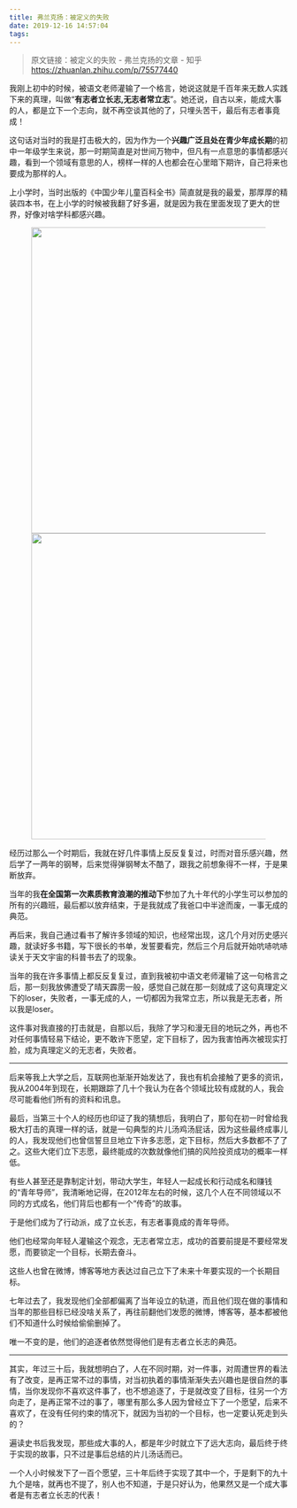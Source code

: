 ```yaml
---
title: 弗兰克扬：被定义的失败
date: 2019-12-16 14:57:04
tags:
---
```

> 原文链接：被定义的失败 - 弗兰克扬的文章 - 知乎
       <https://zhuanlan.zhihu.com/p/75577440>
<div class="Post-RichTextContainer"><div class="RichText ztext Post-RichText"><p>我刚上初中的时候，被语文老师灌输了一个格言，她说这就是千百年来无数人实践下来的真理，叫做“<b>有志者立长志,无志者常立志</b>”。她还说，自古以来，能成大事的人，都是立下一个志向，就不再空谈其他的了，只埋头苦干，最后有志者事竟成！</p><p>这句话对当时的我是打击极大的，因为作为一个<b>兴趣广泛且处在青少年成长期</b>的初中一年级学生来说，那一时期简直是对世间万物中，但凡有一点意思的事情都感兴趣，看到一个领域有意思的人，榜样一样的人也都会在心里暗下期许，自己将来也要成为那样的人。</p><p>上小学时，当时出版的《中国少年儿童百科全书》简直就是我的最爱，那厚厚的精装四本书，在上小学的时候被我翻了好多遍，就是因为我在里面发现了更大的世界，好像对啥学科都感兴趣。</p><figure data-size="normal"><noscript><img src="https://pic4.zhimg.com/v2-9d564aa4862d46e47f392d9806f5dbf7_b.jpg" data-caption="" data-size="normal" data-rawwidth="553" data-rawheight="753" class="origin_image zh-lightbox-thumb" width="553" data-original="https://pic4.zhimg.com/v2-9d564aa4862d46e47f392d9806f5dbf7_r.jpg"/></noscript><img src="https://pic4.zhimg.com/80/v2-9d564aa4862d46e47f392d9806f5dbf7_hd.jpg" data-caption="" data-size="normal" data-rawwidth="553" data-rawheight="753" class="origin_image zh-lightbox-thumb lazy" width="553" data-original="https://pic4.zhimg.com/v2-9d564aa4862d46e47f392d9806f5dbf7_r.jpg" data-actualsrc="https://pic4.zhimg.com/v2-9d564aa4862d46e47f392d9806f5dbf7_b.jpg" data-lazy-status="ok"></figure><p>经历过那么一个时期后，我就在好几件事情上反反复复过，时而对音乐感兴趣，然后学了一两年的钢琴，后来觉得弹钢琴太不酷了，跟我之前想象得不一样，于是果断放弃。</p><p>当年的我<b>在全国第一次素质教育浪潮的推动下</b>参加了九十年代的小学生可以参加的所有的兴趣班，最后都以放弃结束，于是我就成了我爸口中半途而废，一事无成的典范。</p><p>再后来，我自己通过看书了解许多领域的知识，也经常出现，这几个月对历史感兴趣，就读好多书籍，写下很长的书单，发誓要看完，然后三个月后就开始吭哧吭哧读关于天文宇宙的科普书去了的现象。</p><p>当年的我在许多事情上都反反复复过，直到我被初中语文老师灌输了这一句格言之后，那一刻我放佛遭受了晴天霹雳一般，感觉自己就在那一刻就成了这句真理定义下的loser，失败者，一事无成的人，一切都因为我常立志，所以我是无志者，所以我是loser。</p><p>这件事对我直接的打击就是，自那以后，我除了学习和漫无目的地玩之外，再也不对任何事情轻易下结论，更不敢许下愿望，定下目标了，因为我害怕再次被现实打脸，成为真理定义的无志者，失败者。</p><hr><p>后来等我上大学之后，互联网也渐渐开始发达了，我也有机会接触了更多的资讯，我从2004年到现在，长期跟踪了几十个我认为在各个领域比较有成就的人，我会尽可能看他们所有的资料和讯息。</p><p>最后，当第三十个人的经历也印证了我的猜想后，我明白了，那句在初一时曾给我极大打击的真理一样的话，就是一句典型的片儿汤鸡汤屁话，因为这些最终成事儿的人，我发现他们也曾信誓旦旦地立下许多志愿，定下目标，然后大多数都不了了之。这些大佬们立下志愿，最终能成的次数就像他们搞的风险投资成功的概率一样低。</p><p>有些人甚至还是靠制定计划，带动大学生，年轻人一起成长和行动成名和赚钱的“青年导师”，我清晰地记得，在2012年左右的时候，这几个人在不同领域以不同的方式成名，他们背后也都有一个“传奇”的故事。</p><p>于是他们成为了行动派，成了立长志，有志者事竟成的青年导师。</p><p>他们也经常向年轻人灌输这个观念，无志者常立志，成功的首要前提是不要经常发愿，而要锁定一个目标，长期去奋斗。</p><p>这些人也曾在微博，博客等地方表达过自己立下了未来十年要实现的一个长期目标。</p><p>七年过去了，我发现他们全部都偏离了当年设立的轨道，而且他们现在做的事情和当年的那些目标已经没啥关系了，再往前翻他们发愿的微博，博客等，基本都被他们不知道什么时候给偷偷删掉了。</p><p>唯一不变的是，他们的追逐者依然觉得他们是有志者立长志的典范。</p><hr><p>其实，年过三十后，我就想明白了，人在不同时期，对一件事，对周遭世界的看法有了改变，是再正常不过的事情，对当初执着的事情渐渐失去兴趣也是很自然的事情，当你发现你不喜欢这件事了，也不想追逐了，于是就改变了目标，往另一个方向走了，是再正常不过的事了，哪里有那么多人因为曾经立下了一个愿望，后来不喜欢了，在没有任何约束的情况下，就因为当初的一个目标，也一定要认死走到头的？</p><p>遍读史书后我发现，那些成大事的人，都是年少时就立下了远大志向，最后终于终于实现的故事，只不过是事后总结的片儿汤话而已。</p><p>一个人小时候发下了一百个愿望，三十年后终于实现了其中一个，于是剩下的九十九个是啥，就再也不提了，别人也不知道，于是只好认为，他果然又是一个成大事者是有志者立长志的代表！</p></div></div>